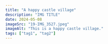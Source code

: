 ```yaml
---
title: "A happy castle village"
description: "IMG TITLE"
date: 2024-05-08
imageSrc: "19-IMG_3527.jpeg"
imageAlt: "This is a happy castle village."
tags: ["tag1", "tag2"]
---
```

